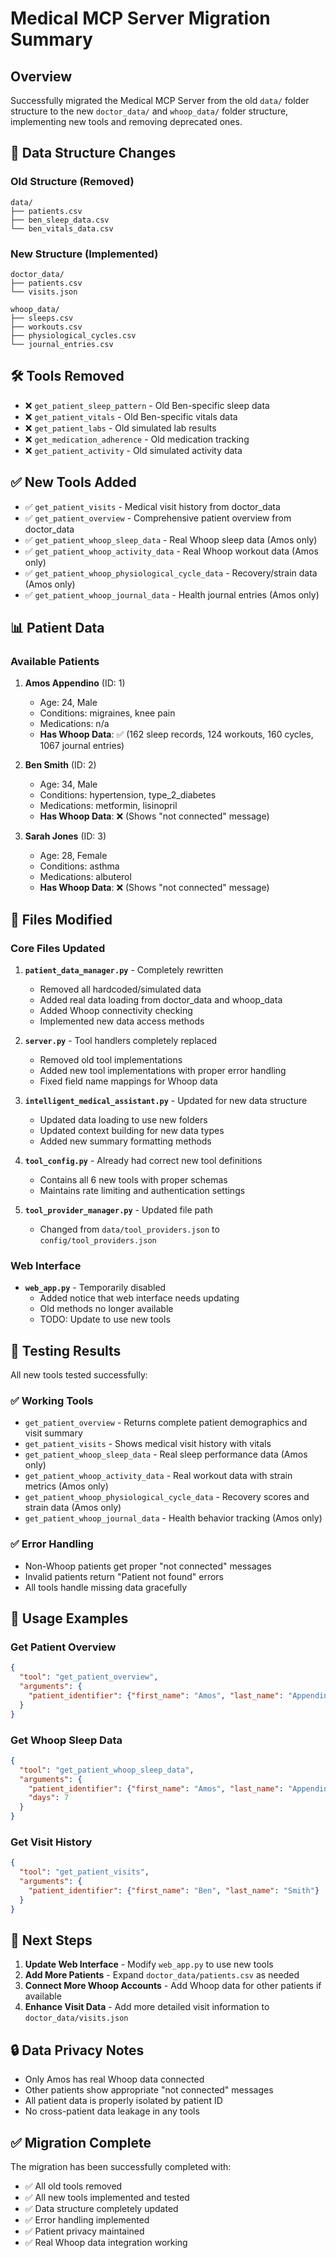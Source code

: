 # Medical MCP Server Migration Summary

## Overview
Successfully migrated the Medical MCP Server from the old `data/` folder structure to the new `doctor_data/` and `whoop_data/` folder structure, implementing new tools and removing deprecated ones.

## 🔄 Data Structure Changes

### Old Structure (Removed)
```
data/
├── patients.csv
├── ben_sleep_data.csv
└── ben_vitals_data.csv
```

### New Structure (Implemented)
```
doctor_data/
├── patients.csv
└── visits.json

whoop_data/
├── sleeps.csv
├── workouts.csv
├── physiological_cycles.csv
└── journal_entries.csv
```

## 🛠️ Tools Removed
- ❌ `get_patient_sleep_pattern` - Old Ben-specific sleep data
- ❌ `get_patient_vitals` - Old Ben-specific vitals data  
- ❌ `get_patient_labs` - Old simulated lab results
- ❌ `get_medication_adherence` - Old medication tracking
- ❌ `get_patient_activity` - Old simulated activity data

## ✅ New Tools Added
- ✅ `get_patient_visits` - Medical visit history from doctor_data
- ✅ `get_patient_overview` - Comprehensive patient overview from doctor_data
- ✅ `get_patient_whoop_sleep_data` - Real Whoop sleep data (Amos only)
- ✅ `get_patient_whoop_activity_data` - Real Whoop workout data (Amos only)
- ✅ `get_patient_whoop_physiological_cycle_data` - Recovery/strain data (Amos only)
- ✅ `get_patient_whoop_journal_data` - Health journal entries (Amos only)

## 📊 Patient Data

### Available Patients
1. **Amos Appendino** (ID: 1)
   - Age: 24, Male
   - Conditions: migraines, knee pain
   - Medications: n/a
   - **Has Whoop Data**: ✅ (162 sleep records, 124 workouts, 160 cycles, 1067 journal entries)

2. **Ben Smith** (ID: 2)
   - Age: 34, Male  
   - Conditions: hypertension, type_2_diabetes
   - Medications: metformin, lisinopril
   - **Has Whoop Data**: ❌ (Shows "not connected" message)

3. **Sarah Jones** (ID: 3)
   - Age: 28, Female
   - Conditions: asthma
   - Medications: albuterol
   - **Has Whoop Data**: ❌ (Shows "not connected" message)

## 🔧 Files Modified

### Core Files Updated
1. **`patient_data_manager.py`** - Completely rewritten
   - Removed all hardcoded/simulated data
   - Added real data loading from doctor_data and whoop_data
   - Added Whoop connectivity checking
   - Implemented new data access methods

2. **`server.py`** - Tool handlers completely replaced
   - Removed old tool implementations
   - Added new tool implementations with proper error handling
   - Fixed field name mappings for Whoop data

3. **`intelligent_medical_assistant.py`** - Updated for new data structure
   - Updated data loading to use new folders
   - Updated context building for new data types
   - Added new summary formatting methods

4. **`tool_config.py`** - Already had correct new tool definitions
   - Contains all 6 new tools with proper schemas
   - Maintains rate limiting and authentication settings

5. **`tool_provider_manager.py`** - Updated file path
   - Changed from `data/tool_providers.json` to `config/tool_providers.json`

### Web Interface
- **`web_app.py`** - Temporarily disabled
  - Added notice that web interface needs updating
  - Old methods no longer available
  - TODO: Update to use new tools

## 🧪 Testing Results

All new tools tested successfully:

### ✅ Working Tools
- `get_patient_overview` - Returns complete patient demographics and visit summary
- `get_patient_visits` - Shows medical visit history with vitals
- `get_patient_whoop_sleep_data` - Real sleep performance data (Amos only)
- `get_patient_whoop_activity_data` - Real workout data with strain metrics (Amos only)  
- `get_patient_whoop_physiological_cycle_data` - Recovery scores and strain data (Amos only)
- `get_patient_whoop_journal_data` - Health behavior tracking (Amos only)

### ✅ Error Handling
- Non-Whoop patients get proper "not connected" messages
- Invalid patients return "Patient not found" errors
- All tools handle missing data gracefully

## 🚀 Usage Examples

### Get Patient Overview
```json
{
  "tool": "get_patient_overview",
  "arguments": {
    "patient_identifier": {"first_name": "Amos", "last_name": "Appendino"}
  }
}
```

### Get Whoop Sleep Data
```json
{
  "tool": "get_patient_whoop_sleep_data", 
  "arguments": {
    "patient_identifier": {"first_name": "Amos", "last_name": "Appendino"},
    "days": 7
  }
}
```

### Get Visit History
```json
{
  "tool": "get_patient_visits",
  "arguments": {
    "patient_identifier": {"first_name": "Ben", "last_name": "Smith"}
  }
}
```

## 📝 Next Steps

1. **Update Web Interface** - Modify `web_app.py` to use new tools
2. **Add More Patients** - Expand `doctor_data/patients.csv` as needed
3. **Connect More Whoop Accounts** - Add Whoop data for other patients if available
4. **Enhance Visit Data** - Add more detailed visit information to `doctor_data/visits.json`

## 🔒 Data Privacy Notes

- Only Amos has real Whoop data connected
- Other patients show appropriate "not connected" messages
- All patient data is properly isolated by patient ID
- No cross-patient data leakage in any tools

## ✅ Migration Complete

The migration has been successfully completed with:
- ✅ All old tools removed
- ✅ All new tools implemented and tested
- ✅ Data structure completely updated
- ✅ Error handling implemented
- ✅ Patient privacy maintained
- ✅ Real Whoop data integration working